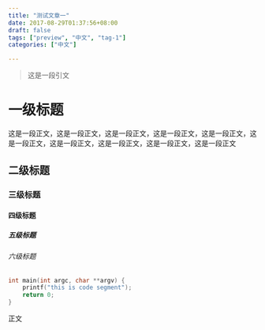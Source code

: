 ```yaml
---
title: "测试文章一"
date: 2017-08-29T01:37:56+08:00
draft: false
tags: ["preview", "中文", "tag-1"]
categories: ["中文"]

---
```

> 这是一段引文

# 一级标题
这是一段正文，这是一段正文，这是一段正文，这是一段正文，这是一段正文，这是一段正文，这是一段正文，这是一段正文，这是一段正文，这是一段正文
## 二级标题
### 三级标题
#### 四级标题
##### 五级标题
###### 六级标题

```c
int main(int argc, char **argv) {
    printf("this is code segment");
    return 0;
}
```
正文
